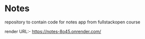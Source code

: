 # Notes
repository to contain code for notes app from fullstackopen course

render URL:- https://notes-8o45.onrender.com/